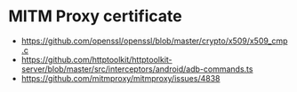 # MITM Proxy certificate

- <https://github.com/openssl/openssl/blob/master/crypto/x509/x509_cmp.c>
- https://github.com/httptoolkit/httptoolkit-server/blob/master/src/interceptors/android/adb-commands.ts
- https://github.com/mitmproxy/mitmproxy/issues/4838
